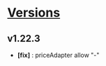 # [Versions](https://github.com/Tracktor/react-utils/releases)

## v1.22.3
- **[fix]** : priceAdapter allow "-"
